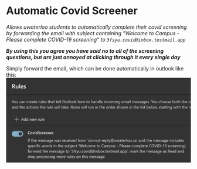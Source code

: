 # Automatic Covid Screener
*Allows uwaterloo students to automatically complete their covid screening by forwarding the email with subject containing "Welcome to Campus - Please complete COVID-19 screening" to `3fsyu.covid@inbox.testmail.app`*

***By using this you agree you have said no to all of the screening questions, but are just annoyed at clicking through it every single day***

Simply forward the email, which can be done automatically in outlook like this:
<img src="./images/forward.png" alt="image showing how to auto-forward emails">
